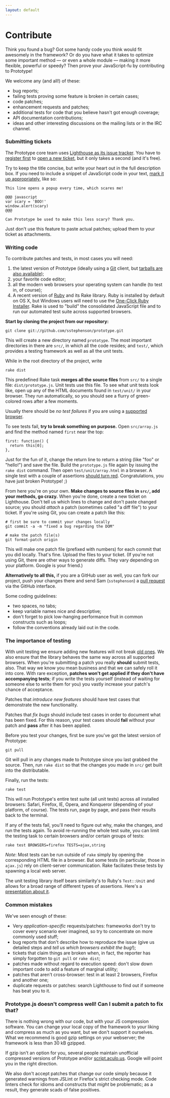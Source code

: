 ```yaml
---
layout: default
---
```


Contribute
==========

Think you found a bug? Got some handy code you think would fit awesomely in the framework? Or do you have what it takes to optimize some important method &mdash; or even a whole module &mdash; making it more flexible, powerful or speedy? Then prove your JavaScript-fu by contributing to Prototype!

We welcome any (and all!) of these:

* bug reports;
* failing tests proving some feature is broken in certain cases;
* code patches;
* enhancement requests and patches;
* additional tests for code that you believe hasn't got enough coverage;
* API documentation contributions;
* ideas and other interesting discussions on the mailing lists or in the IRC channel.

<h3 id="tickets">Submitting tickets</h3>

The Prototype core team uses [Lighthouse as its issue tracker](http://prototype.lighthouseapp.com/projects/8886/home). You have to [register first](http://prototype.lighthouseapp.com/users/new?to=%2Fprojects%2F8886-prototype%2Ftickets%2Fnew) to [open a new ticket](http://prototype.lighthouseapp.com/projects/8886-prototype/tickets/new), but it only takes a second (and it's free).

Try to keep the title concise, but write your heart out in the full description box. If you need to include a snippet of JavaScript code in your text, [mark it up appropriately](http://lighthouseapp.com/help/text-formatting), like so:

    This line opens a popup every time, which scares me!
    
    @@@ javascript
    var scary = 'BOO!'
    window.alert(scary)
    @@@
    
    Can Prototype be used to make this less scary? Thank you.

Just don't use this feature to paste actual patches; upload them to your ticket as attachments.

<h3 id="patches">Writing code</h3>
  
To contribute patches and tests, in most cases you will need:

1. the latest version of Prototype (ideally using a [Git](http://git.or.cz/) client, but [tarballs are also available](http://github.com/sstephenson/prototype/tree/master));
2. your favorite code editor;
3. all the modern web browsers your operating system can handle (to test in, of course);
4. A recent version of [Ruby](http://ruby-lang.org) and its Rake library. Ruby is installed by default on OS X, but Windows users will need to use the [One-Click Ruby Installer](http://rubyinstaller.rubyforge.org/wiki/wiki.pl). Rake is used to "build" the consolidated JavaScript file and to run our automated test suite across supported browsers.
  
**Start by cloning the project from our repository:**

    git clone git://github.com/sstephenson/prototype.git
    
This will create a new directory named `prototype`. The most important directories in there are `src/`, in which all the code resides; and `test/`, which provides a testing framework as well as all the unit tests.

While in the root directory of the project, write

    rake dist

This predefined Rake task **merges all the source files** from `src/` to a single file: `dist/prototype.js`. Unit tests use this file. To see what unit tests look like, open up any of the HTML documents found in `test/unit/` in your browser. They run automatically, so you should see a flurry of green-colored rows after a few moments.

Usually there should be *no test failures* if you are using a [supported browser](http://prototypejs.org/download).

To see tests fail, **try to break something on purpose.** Open `src/array.js` and find the method named `first` near the top:

    first: function() {
      return this[0];
    },
  
Just for the fun of it, change the return line to return a string (like "foo" or "hello!") and save the file. Build the `prototype.js` file again by issuing the `rake dist` command. Then open `test/unit/array.html` in a browser. A single test with a couple of assertions [should turn red](/assets/2007/1/15/array-fail.png). Congratulations, you have just broken Prototype! ;)

From here you're on your own. **Make changes to source files in `src/`, add your methods, go crazy.** When you're done, create a new ticket on Lighthouse. Don't tell us which lines to change and don't paste changed source; you should *attach* a patch (sometimes called "a diff file") to your ticket. If you're using Git, you can create a patch like this:

    # first be sure to commit your changes locally
    git commit -a -m "fixed a bug regarding the DOM"

    # make the patch file(s)
    git format-patch origin

This will make one patch file (prefixed with numbers) for each commit that you did locally. That's fine. Upload the files to your ticket. (If you're not using Git, there are other ways to generate diffs. They vary depending on your platform. Google is your friend.)

**Alternatively to all this,** if you are a GitHub user as well, you can fork our project, push your changes there and send Sam (`sstephenson`) a [pull request](http://github.com/guides/pull-requests) via the GitHub interface.

Some coding guidelines:

  * two spaces, no tabs;
  * keep variable names nice and descriptive;
  * don't forget to pick low-hanging performance fruit in common constructs such as loops;
  * follow the conventions already laid out in the code.


<h3 id="testing">The importance of testing</h3>

With unit testing we ensure adding new features will not break [old ones](/assets/2007/1/15/array-assertions-light.png). We also ensure that the library behaves the same way across all supported browsers. When you're submitting a patch you really **should** submit tests, also. That way we know you mean business and that we can safely roll it into core. With rare exception, **patches won't get applied if they don't have accompanying tests**; if you write the tests yourself (instead of waiting for someone else to write them for you) you vastly increase your patch's chance of acceptance.

Patches that _introduce new features_ should have test cases that demonstrate the new functionality.

Patches that _fix bugs_ should include test cases in order to document what has been fixed. For this reason, your test cases should **fail** without your patch and **pass** after it has been applied.

Before you test your changes, first be sure you've got the latest version of Prototype:

    git pull
    
Git will pull in any changes made to Prototype since you last grabbed the source. Then, run `rake dist` so that the changes you made in `src/` get built into the distributable.

Finally, run the tests:

    rake test

This will run Prototype's entire test suite (all unit tests) across all installed browsers: Safari, Firefox, IE, Opera, and Konqueror (depending of your platform, of course). The tests run, page by page, and pass their results back to the terminal.

If any of the tests fail, you'll need to figure out why, make the changes, and run the tests again. To avoid re-running the whole test suite, you can limit the testing task to certain browsers and/or certain groups of tests:

    rake test BROWSERS=firefox TESTS=ajax,string

*Note*: Most tests can be run outside of `rake` simply by opening the corresponding HTML file in a browser. But some tests (in particular, those in `ajax.js`) rely on client-server communication. Rake faciliates these tests by spawning a local web server.

The unit testing library itself bears similarity's to Ruby's `Test::Unit` and allows for a broad range of different types of assertions. Here's a [presentation about it](http://mir.aculo.us/2006/9/16/adventures-in-javascript-testing).

<h3 id="mistakes">Common mistakes</h3>

We've seen enough of these:

* Very *application-specific* requests/patches: frameworks don't try to cover every scenario ever imagined, so try to concentrate on more commonly used stuff;
* bug reports that don't describe how to reproduce the issue (give us detailed steps and *tell us which browsers exhibit the bug!*);
* tickets that claim things are broken when, in fact, the reporter has simply forgotten to `git pull` or `rake dist`;
* patches made without regard to execution speed: don't slow down important code to add a feature of marginal utility;
* patches that aren't cross-browser: test in at least 2 browsers, Firefox and another one;
* duplicate requests or patches: search Lighthouse to find out if someone has beat you to it.

<h3 id="compress">Prototype.js doesn't compress well! Can I submit a patch to fix that?</h3>

There is nothing wrong with our code, but with your JS compression software. You can change your local copy of the framework to your liking and compress as much as you want, but we don't support it ourselves. What we recommend is good gzip settings on your webserver; the framework is less than 30 kB gzipped.

If gzip isn't an option for you, several people maintain unofficial compressed versions of Prototype and/or [script.aculo.us](http://script.aculo.us). Google will point you in the right direction.

We also don't accept patches that change our code simply because it generated warnings from JSLint or Firefox's strict checking mode. Code linters check for idioms and constructs that _might_ be problematic; as a result, they generate scads of false positives.
